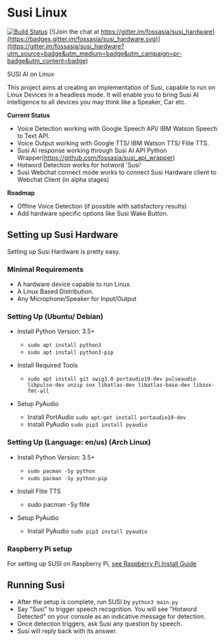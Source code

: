 # Susi Linux

[![Build Status](https://travis-ci.org/fossasia/susi_hardware.svg?branch=master)](https://travis-ci.org/fossasia/susi_hardware) 
[![Join the chat at https://gitter.im/fossasia/susi_hardware](https://badges.gitter.im/fossasia/susi_hardware.svg)](https://gitter.im/fossasia/susi_hardware?utm_source=badge&utm_medium=badge&utm_campaign=pr-badge&utm_content=badge)

SUSI AI on Linux

This project aims at creating an implementation of Susi, capable to run on Linux Devices in a headless mode.
It will enable you to bring Susi AI intelligence to all devices you may think like a Speaker, Car etc.

**Current Status**
- Voice Detection working with Google Speech API/ IBM Watson Speech to Text API.
- Voice Output working with Google TTS/ IBM Watson TTS/ Flite TTS.
- Susi AI response working through Susi AI API Python Wrapper(https://github.com/fossasia/susi_api_wrapper)
- Hotword Detection works for hotword 'Susi'
- Susi Webchat connect mode works to connect Susi Hardware client to Webchat Client (in alpha stages)

**Roadmap**
- Offline Voice Detection (if possible with satisfactory results)
- Add hardware specific options like Susi Wake Button.


## Setting up Susi Hardware

Setting up Susi Hardware is pretty easy.

### Minimal Requirements
* A hardware device capable to run Linux.
* A Linux Based Distribution.
* Any Microphone/Speaker for Input/Output

### Setting Up (Ubuntu/ Debian)

* Install Python Version: 3.5+
    * ```sudo apt install python3```
    * ```sudo apt install python3-pip```

* Install Required Tools
    * ```sudo apt install git swig3.0 portaudio19-dev pulseaudio libpulse-dev unzip sox libatlas-dev libatlas-base-dev libsox-fmt-all```

* Setup PyAudio
    * Install PortAudio ```sudo apt-get install portaudio19-dev```
    * Install PyAudio ```sudo pip3 install pyaudio```
 

### Setting Up (Language: en/us) (Arch Linux)

* Install Python Version: 3.5+ 
    * ```sudo pacman -Sy python```
    * ```sudo pacman -Sy python-pip```

* Install Flite TTS
    * sudo pacman -Sy flite

* Setup PyAudio 
    * Install PyAudio ```sudo pip3 install pyaudio```

### Raspberry Pi setup

For setting up SUSI on Raspberry Pi, [see Raspberry Pi Install Guide](docs/raspberry-pi_install.md)

## Running Susi
* After the setup is complete, run SUSI by ```python3 main.py```
* Say "Susi" to trigger speech recognition. You will see "Hotword Detected" on your console as an indicative message for detection.
* Once detection triggers, ask Susi any question by speech.
* Susi will reply back with its answer.
